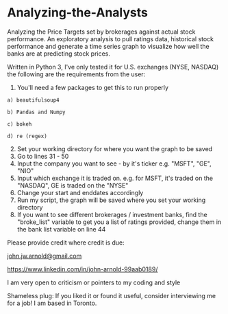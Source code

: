 # Analyzing-the-Analysts
Analyzing the Price Targets set by brokerages against actual stock performance. An exploratory analysis to pull ratings data, historical stock performance and generate a time series graph to visualize how well the banks are at predicting stock prices.

Written in Python 3, I've only tested it for U.S. exchanges (NYSE, NASDAQ) the following are the requirements from the user:
  1) You'll need a few packages to get this to run properly
  
    a) beautifulsoup4
    
    b) Pandas and Numpy
    
    c) bokeh
   
    d) re (regex) 
    
  2) Set your working directory for where you want the graph to be saved
  3) Go to lines 31 - 50
  4) Input the company you want to see - by it's ticker e.g. "MSFT", "GE", "NIO"
  5) Input which exchange it is traded on. e.g. for MSFT, it's traded on the "NASDAQ", GE is traded on the "NYSE"
  6) Change your start and enddates accordingly
  7) Run my script, the graph will be saved where you set your working directory 
  8) If you want to see different brokerages / investment banks, find the "broke_list" variable to get you a list of ratings provided, change them in the bank list variable on         line 44
  
Please provide credit where credit is due:

  john.jw.arnold@gmail.com
  
  https://www.linkedin.com/in/john-arnold-99aab0189/
  
I am very open to criticism or pointers to my coding and style

Shameless plug: If you liked it or found it useful, consider interviewing me for a job! I am based in Toronto.
